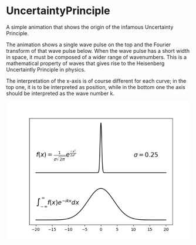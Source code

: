 # UncertaintyPrinciple
A simple animation that shows the origin of the infamous Uncertainty Principle.

The animation shows a single wave pulse on the top and the Fourier transform of that wave pulse below. When the wave pulse has a short width in space, it must be composed of a wider range of wavenumbers. This is a mathematical property of waves that gives rise to the Heisenberg Uncertaintly Principle in physics.

The interpretation of the x-axis is of course different for each curve; in the top one, it is to be interpreted as position, while in the bottom one the axis should be interpreted as the wave number k.

![](UncertaintyPrinciple.gif)
